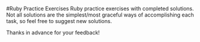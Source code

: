 #Ruby Practice Exercises
Ruby practice exercises with completed solutions. Not all solutions are the simplest/most graceful ways of accomplishing each task, so feel free to suggest new solutions.

Thanks in advance for your feedback!
